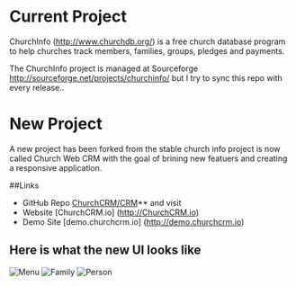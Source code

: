 # Current Project

ChurchInfo (http://www.churchdb.org/) is a free church database program to help churches track members, families, groups, pledges and payments. 

The ChurchInfo project is managed at Sourceforge http://sourceforge.net/projects/churchinfo/ but I try to sync this repo with every release.. 

# New Project

A new project has been forked from the stable church info project is now called Church Web CRM with the goal of brining new featuers and creating a responsive application.

##Links 

- GitHub Repo [ChurchCRM/CRM](https://github.com/ChurchCRM/CRM)** and visit 
- Website [ChurchCRM.io] (http://ChurchCRM.io)
- Demo Site [demo.churchcrm.io] (http://demo.churchcrm.io) 

## Here is what the new UI looks like

![Menu](http://www.churchcrm.io/screenshots/menu.PNG)
![Family](http://www.churchcrm.io/screenshots/family.PNG)
![Person](http://www.churchcrm.io/screenshots/person.PNG)




